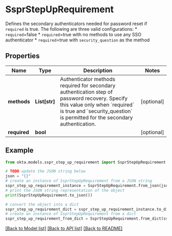 # SsprStepUpRequirement

Defines the secondary authenticators needed for password reset if `required` is true. The following are three valid configurations: * `required`=false * `required`=true with no methods to use any SSO authenticator * `required`=true with `security_question` as the method

## Properties

Name | Type | Description | Notes
------------ | ------------- | ------------- | -------------
**methods** | **List[str]** | Authenticator methods required for secondary authentication step of password recovery. Specify this value only when &#x60;required&#x60; is true and &#x60;security_question&#x60; is permitted for the secondary authentication. | [optional] 
**required** | **bool** |  | [optional] 

## Example

```python
from okta.models.sspr_step_up_requirement import SsprStepUpRequirement

# TODO update the JSON string below
json = "{}"
# create an instance of SsprStepUpRequirement from a JSON string
sspr_step_up_requirement_instance = SsprStepUpRequirement.from_json(json)
# print the JSON string representation of the object
print(SsprStepUpRequirement.to_json())

# convert the object into a dict
sspr_step_up_requirement_dict = sspr_step_up_requirement_instance.to_dict()
# create an instance of SsprStepUpRequirement from a dict
sspr_step_up_requirement_from_dict = SsprStepUpRequirement.from_dict(sspr_step_up_requirement_dict)
```
[[Back to Model list]](../README.md#documentation-for-models) [[Back to API list]](../README.md#documentation-for-api-endpoints) [[Back to README]](../README.md)


